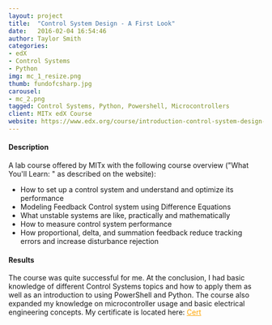 ```yaml
---
layout: project
title:  "Control System Design - A First Look"
date:   2016-02-04 16:54:46
author: Taylor Smith
categories:
- edX
- Control Systems
- Python
img: mc_1_resize.png
thumb: fundofcsharp.jpg
carousel:
- mc_2.png
tagged: Control Systems, Python, Powershell, Microcontrollers
client: MITx edX Course
website: https://www.edx.org/course/introduction-control-system-design-first-mitx-6-302-0x
---
```

#### Description
A lab course offered by MITx with the following course overview ("What You'll Learn: " as described on the website):
<ul>
<li> How to set up a control system and understand and optimize its performance</li>
<li>Modeling Feedback Control system using Difference Equations</li>
<li>What unstable systems are like, practically and mathematically</li>
<li>How to measure control system performance</li>
<li>How proportional, delta, and summation feedback reduce tracking errors and increase disturbance rejection</li>
</ul>

#### Results
The course was quite successful for me. At the conclusion, I had basic knowledge of different Control Systems topics and how to apply them as well as an introduction to using PowerShell and Python. The course also expanded my knowledge on microcontroller usage and basic electrical engineering concepts. My certificate is located here: <a targe="_blank" href="https://courses.edx.org/certificates/b76cad3c06c74bac8bb85f06a5077261" style="color:orange"> Cert </a>
